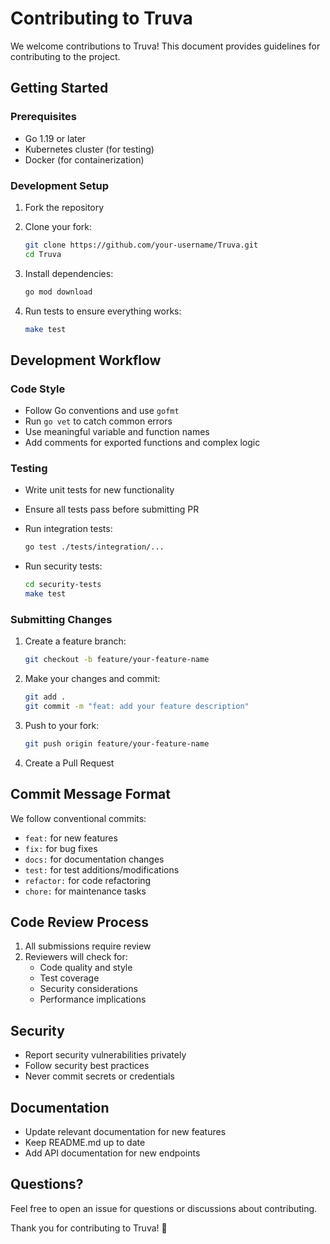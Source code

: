 # Contributing to Truva

We welcome contributions to Truva! This document provides guidelines for contributing to the project.

## Getting Started

### Prerequisites

- Go 1.19 or later
- Kubernetes cluster (for testing)
- Docker (for containerization)

### Development Setup

1. Fork the repository
2. Clone your fork:
   ```bash
   git clone https://github.com/your-username/Truva.git
   cd Truva
   ```

3. Install dependencies:
   ```bash
   go mod download
   ```

4. Run tests to ensure everything works:
   ```bash
   make test
   ```

## Development Workflow

### Code Style

- Follow Go conventions and use `gofmt`
- Run `go vet` to catch common errors
- Use meaningful variable and function names
- Add comments for exported functions and complex logic

### Testing

- Write unit tests for new functionality
- Ensure all tests pass before submitting PR
- Run integration tests:
  ```bash
  go test ./tests/integration/...
  ```

- Run security tests:
  ```bash
  cd security-tests
  make test
  ```

### Submitting Changes

1. Create a feature branch:
   ```bash
   git checkout -b feature/your-feature-name
   ```

2. Make your changes and commit:
   ```bash
   git add .
   git commit -m "feat: add your feature description"
   ```

3. Push to your fork:
   ```bash
   git push origin feature/your-feature-name
   ```

4. Create a Pull Request

## Commit Message Format

We follow conventional commits:

- `feat:` for new features
- `fix:` for bug fixes
- `docs:` for documentation changes
- `test:` for test additions/modifications
- `refactor:` for code refactoring
- `chore:` for maintenance tasks

## Code Review Process

1. All submissions require review
2. Reviewers will check for:
   - Code quality and style
   - Test coverage
   - Security considerations
   - Performance implications

## Security

- Report security vulnerabilities privately
- Follow security best practices
- Never commit secrets or credentials

## Documentation

- Update relevant documentation for new features
- Keep README.md up to date
- Add API documentation for new endpoints

## Questions?

Feel free to open an issue for questions or discussions about contributing.

Thank you for contributing to Truva! 🚀
